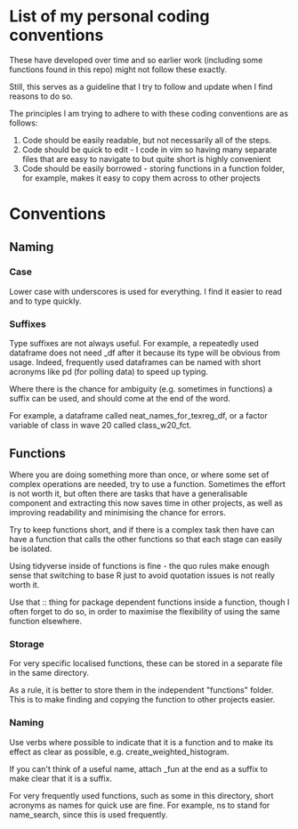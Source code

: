 # List of my personal coding conventions

These have developed over time and so earlier work (including some functions found in this repo) might not follow these exactly. 

Still, this serves as a guideline that I try to follow and update when I find reasons to do so.

The principles I am trying to adhere to with these coding conventions are as follows:

1. Code should be easily readable, but not necessarily all of the steps. 
2. Code should be quick to edit - I code in vim so having many separate files that are easy to navigate to but quite short is highly convenient
3. Code should be easily borrowed - storing functions in a function folder, for example, makes it easy to copy them across to other projects

# Conventions

## Naming 

### Case

Lower case with underscores is used for everything. I find it easier to read and to type quickly.

### Suffixes

Type suffixes are not always useful. For example, a repeatedly used dataframe does not need _df after it because its type will be obvious from usage. Indeed, frequently used dataframes can be named with short acronyms like pd (for polling data) to speed up typing.

Where there is the chance for ambiguity (e.g. sometimes in functions) a suffix can be used, and should come at the end of the word.

For example, a dataframe called neat_names_for_texreg_df, or a factor variable of class in wave 20 called class_w20_fct. 

## Functions

Where you are doing something more than once, or where some set of complex operations are needed, try to use a function. Sometimes the effort is not worth it, but often there are tasks that have a generalisable component and extracting this now saves time in other projects, as well as improving readability and minimising the chance for errors.

Try to keep functions short, and if there is a complex task then have can have a function that calls the other functions so that each stage can easily be isolated. 

Using tidyverse inside of functions is fine - the quo rules make enough sense that switching to base R just to avoid quotation issues is not really worth it. 

Use that :: thing for package dependent functions inside a function, though I often forget to do so, in order to maximise the flexibility of using the same function elsewhere.

### Storage

For very specific localised functions, these can be stored in a separate file in the same directory.

As a rule, it is better to store them in the independent "functions" folder. This is to make finding and copying the function to other projects easier.

### Naming

Use verbs where possible to indicate that it is a function and to make its effect as clear as possible, e.g. create_weighted_histogram.

If you can't think of a useful name, attach _fun at the end as a suffix to make clear that it is a suffix.

For very frequently used functions, such as some in this directory, short acronyms as names for quick use are fine. For example, ns to stand for name_search, since this is used frequently.

